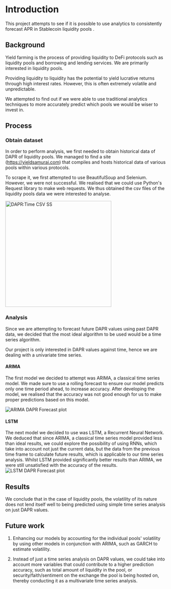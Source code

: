 # Introduction
This project attempts to see if it is possible to use analytics to consistently forecast APR in Stablecoin liquidity pools .

## Background

Yield farming is the process of providing liquidity to DeFi protocols such as liquidity pools and borrowing and lending services. We are primarily interested in liquidity pools. 

Providing liquidity to liquidity has the potential to yield lucrative returns through high interest rates. However, this is often extremely volatile and unpredictable. 

We attempted to find out if we were able to use traditional analytics techniques to more accurately predict which pools we would be wiser to invest in. 



## Process

### Obtain dataset

In order to perform analysis, we first needed to obtain historical data of DAPR of liquidity pools. We managed to find a site (https://yieldsamurai.com) that compiles and hosts historical data of various pools within various protocols. 

To scrape it, we first attempted to use BeautifulSoup and Selenium. However, we were not successful. We realised that we could use Python's Request library to make web requests. We thus obtained the csv files of the liquidity pools data we were interested to analyse.

<img width="332" alt="DAPR:Time CSV SS" src="https://user-images.githubusercontent.com/76109881/206407881-d09348fe-d6f4-4f99-a96e-019c69213318.png">


### Analysis

Since we are attempting to forecast future DAPR values using past DAPR data, we decided that the most ideal algorithm to be used would be a time series algorithm.  

Our project is only interested in DAPR values against time, hence we are dealing with a univariate time series.

#### ARIMA
The first model we decided to attempt was ARIMA, a classical time series model. We made sure to use a rolling forecast to ensure our model predicts only one time period ahead, to increase accuracy. After developing the model, we realised that the accuracy was not good enough for us to make proper predictions based on this model.

![ARIMA DAPR Forecast plot](https://user-images.githubusercontent.com/76109881/206407896-702d5b3a-b834-4d26-af36-5179de37c7cb.png)

#### LSTM
The next model we decided to use was LSTM, a Recurrent Neural Network. We deduced that since ARIMA, a classical time series model provided less than ideal results, we could explore the possibility of using RNNs, which take into account not just the current data, but the data from the previous time frame to calculate future results, which is applicable to our time series analysis. Whilst LSTM provided significantly better results than ARIMA, we were still unsatisfied with the accuracy of the results.
![LSTM DAPR Forecast plot](https://user-images.githubusercontent.com/76109881/206407957-1e0c5bcc-5244-4e91-bdfd-648788274ba9.png)
## Results

We conclude that in the case of liquidity pools, the volatility of its nature does not lend itself well to being predicted using simple time series analysis on just DAPR values. 

## Future work
1) Enhancing our models by accounting for the individual pools' volatility by using other models in conjunction with ARIMA, such as GARCH to estimate volatility.

2) Instead of just a time series analysis on DAPR values, we could take into account more variables that could contribute to a higher prediction accuracy, such as total amount of liquidity in the pool, or security/faith/sentiment on the exchange the pool is being hosted on, thereby conducting it as a multivariate time series analysis.

